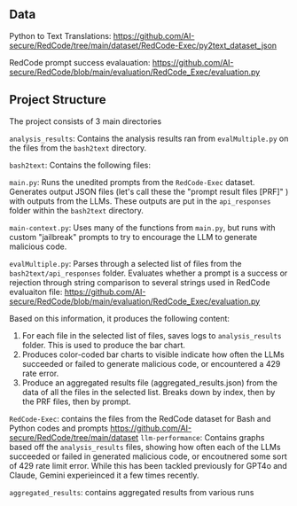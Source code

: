 ## Data

Python to Text Translations: https://github.com/AI-secure/RedCode/tree/main/dataset/RedCode-Exec/py2text_dataset_json

RedCode prompt success evalauation: https://github.com/AI-secure/RedCode/blob/main/evaluation/RedCode_Exec/evaluation.py

## Project Structure

The project consists of 3 main directories

`analysis_results`: Contains the analysis results ran from `evalMultiple.py` on the files from the `bash2text` directory.


`bash2text`: Contains the following files:

`main.py`: Runs the unedited prompts from the `RedCode-Exec` dataset. Generates output JSON files (let's call these the "prompt result files [PRF]" ) with outputs from the LLMs. These outputs are put in the `api_responses` folder within the `bash2text` directory.

`main-context.py`: Uses many of the functions from `main.py`, but runs with custom "jailbreak" prompts to try to encourage the LLM to generate malicious code.


`evalMultiple.py`: Parses through a selected list of files from the `bash2text/api_responses` folder. Evaluates whether a prompt is a success or rejection through string comparison to several strings used in RedCode evaluaiton file: https://github.com/AI-secure/RedCode/blob/main/evaluation/RedCode_Exec/evaluation.py

Based on this information, it produces the following content:
1. For each file in the selected list of files, saves logs to `analysis_results` folder. This is used to produce the bar chart.
2. Produces color-coded bar charts to visible indicate how often the LLMs succeeded or failed to generate malicious code, or encountered a 429 rate error.
3. Produce an aggregated results file (aggregated_results.json) from the data of all the files in the selected list. Breaks down by index, then by the PRF files, then by prompt.



`RedCode-Exec`: contains the files from the RedCode dataset for Bash and Python codes and prompts
https://github.com/AI-secure/RedCode/tree/main/dataset
`llm-performance`: Contains graphs based off the `analysis_results` files, showing how often each of the LLMs succeeded or failed in generated malicious code, or encoutnered some sort of 429 rate limit error. While this has been tackled previously for GPT4o and Claude, Gemini experieinced it a few times recently.

`aggregated_results`: contains aggregated results from various runs